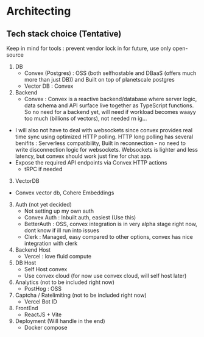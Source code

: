 # Architecting
## Tech stack choice (Tentative)
Keep in mind for tools : prevent vendor lock in for future, use only open-source
1. DB
	- Convex (Postgres) : OSS (both selfhostable and DBaaS (offers much more than just DB)) and Built on top of planetscale postgres
	- Vector DB : Convex
2. Backend
	- Convex : Convex is a reactive backend/database where server logic, data schema and API surface live together as TypeScript functions. So no need for a backend yet, will need if workload becomes waayy too much (billions of vectors), not needed rn ig...
  - I will also not have to deal with websockets since convex provides real time sync using optimized HTTP polling. HTTP long polling has several benifits : Serverless compatibility, Built in reconnection - no need to write disconnection logic for websockets. Websockets is lighter and less latency, but convex should work just fine for chat app.
  - Expose the required API endpoints via Convex HTTP actions
	- tRPC if needed
3. VectorDB
  - Convex vector db, Cohere Embeddings
3. Auth (not yet decided)
	- Not setting up my own auth
	- Convex Auth : Inbuilt auth, easiest (Use this)
	- BetterAuth : OSS, convex integration is in very alpha stage right now, dont know if ill run into issues
	- Clerk : Managed, easy compared to other options, convex has nice integration with clerk
4. Backend Host
	- Vercel : love fluid compute
5. DB Host
	- Self Host convex
	- Use convex cloud (for now use convex cloud, will self host later)
6. Analytics (not to be included right now)
	- PostHog : OSS
7. Captcha / Ratelimiting (not to be included right now)
	- Vercel Bot ID
8. FrontEnd
	- ReactJS + Vite
9. Deployment (Will handle in the end)
	- Docker compose
